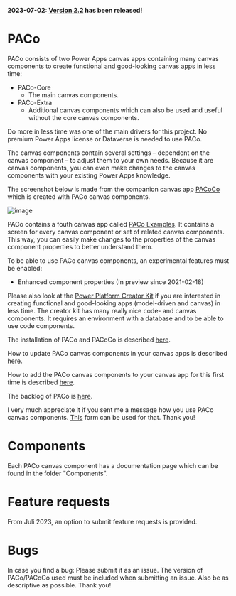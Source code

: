 **2023-07-02: [Version 2.2](./Releases/Release%20notes.md) has been released!**

# PACo
PACo consists of two Power Apps canvas apps containing many canvas components to create functional and good-looking canvas apps in less time:
- PACo-Core
  - The main canvas components.
- PACo-Extra
  - Additional canvas components which can also be used and useful without the core canvas components.

Do more in less time was one of the main drivers for this project. No premium Power Apps license or Dataverse is needed to use PACo.

The canvas components contain several settings – dependent on the canvas component – to adjust them to your own needs. Because it are canvas components, you can even make changes to the canvas components with your existing Power Apps knowledge.

The screenshot below is made from the companion canvas app [PACoCo](./Documentation/PACoCo.md) which is created with PACo canvas components.

![image](https://user-images.githubusercontent.com/35654198/235967420-88eef7b5-8769-4df0-98c9-a99d27d331e0.png)

PACo contains a fouth canvas app called [PACo Examples](./Documentation/PACo%20Examples.md). It contains a screen for every canvas component or set of related canvas components. This way, you can easily make changes to the properties of the canvas component properties to better understand them.

To be able to use PACo canvas components, an experimental features must be enabled:

- Enhanced component properties (In preview since 2021-02-18)

Please also look at the [Power Platform Creator Kit](https://learn.microsoft.com/power-platform/guidance/creator-kit/overview) if you are interested in creating functional and good-looking apps (model-driven and canvas) in less time. The creator kit has many really nice code- and canvas components. It requires an environment with a database and to be able to use code components.

The installation of PACo and PACoCo is described [here](./Documentation/Installation.md).

How to update PACo canvas components in your canvas apps is described [here](./Documentation/How%20to%20update%20PACo%20canvas%20components.md).

How to add the PACo canvas components to your canvas app for this first time is described [here](./Documentation/How%20to%20add%20PACo%20canvas%20components%20to%20your%20canvas%20app%20for%20the%20first%20time.md).

The backlog of PACo is [here](https://www.formsandflows.nl/paco-backlog/).

I very much appreciate it if you sent me a message how you use PACo canvas components. [This](https://www.formsandflows.nl/using-paco/) form can be used for that. Thank you!

# Components

Each PACo canvas component has a documentation page which can be found in the folder "Components".

# Feature requests

From Juli 2023, an option to submit feature requests is provided.

# Bugs
In case you find a bug: Please submit it as an issue. The version of PACo/PACoCo used must be included when submitting an issue. Also be as descriptive as possible. Thank you!
